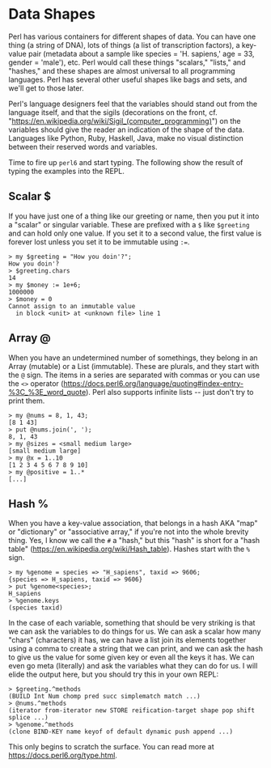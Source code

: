 # Data Shapes

Perl has various containers for different shapes of data.  You can have one thing (a string of DNA), lots of things (a list of transcription factors), a key-value pair (metadata about a sample like species = 'H. sapiens,' age = 33, gender = 'male'), etc.  Perl would call these things "scalars," "lists," and "hashes," and these shapes are almost universal to all programming languages.  Perl has several other useful shapes like bags and sets, and we'll get to those later. 

Perl's language designers feel that the variables should stand out from the language itself, and that the sigils (decorations on the front, cf. "https://en.wikipedia.org/wiki/Sigil_(computer_programming)") on the variables should give the reader an indication of the shape of the data.  Languages like Python, Ruby, Haskell, Java, make no visual distinction between their reserved words and variables.   

Time to fire up ```perl6``` and start typing.  The following show the result of typing the examples into the REPL.

## Scalar $

If you have just one of a thing like our greeting or name, then you put it into a "scalar" or singular variable.  These are prefixed with a ```$``` like ```$greeting``` and can hold only one value.  If you set it to a second value, the first value is forever lost unless you set it to be immutable using ```:=```.

```
> my $greeting = "How you doin'?";
How you doin'?
> $greeting.chars
14
> my $money := 1e+6;
1000000
> $money = 0
Cannot assign to an immutable value
  in block <unit> at <unknown file> line 1
```

## Array @

When you have an undetermined number of somethings, they belong in an Array (mutable) or a List (immutable).  These are plurals, and they start with the ```@``` sign.  The items in a series are separated with commas or you can use the ```<>``` operator (<https://docs.perl6.org/language/quoting#index-entry-%3C_%3E_word_quote>).  Perl also supports infinite lists -- just don't try to print them.

```
> my @nums = 8, 1, 43;
[8 1 43]
> put @nums.join(', ');
8, 1, 43
> my @sizes = <small medium large>
[small medium large]
> my @x = 1..10
[1 2 3 4 5 6 7 8 9 10]
> my @positive = 1..*
[...]
```

## Hash %

When you have a key-value association, that belongs in a hash AKA "map" or "dictionary" or "associative array," if you're not into the whole brevity thing.  Yes, I know we call the ```#``` a "hash," but this "hash" is short for a "hash table" (https://en.wikipedia.org/wiki/Hash_table).  Hashes start with the ```%``` sign.

```
> my %genome = species => "H_sapiens", taxid => 9606;
{species => H_sapiens, taxid => 9606}
> put %genome<species>;
H_sapiens
> %genome.keys
(species taxid)
```

In the case of each variable, something that should be very striking is that we can ask the variables to do things for us.  We can ask a scalar how many "chars" (characters) it has, we can have a list join its elements together using a comma to create a string that we can print, and we can ask the hash to give us the value for some given key or even all the keys it has.  We can even go meta (literally) and ask the variables what they can do for us.  I will elide the output here, but you should try this in your own REPL:

```
> $greeting.^methods
(BUILD Int Num chomp pred succ simplematch match ...)
> @nums.^methods
(iterator from-iterator new STORE reification-target shape pop shift splice ...)
> %genome.^methods
(clone BIND-KEY name keyof of default dynamic push append ...)
```

This only begins to scratch the surface.  You can read more at https://docs.perl6.org/type.html.